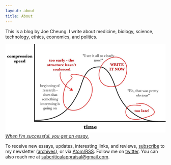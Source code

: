 ```yaml
---
layout: about
title: About
---
```


This is a blog by Joe Cheung. I write about medicine, biology, science, technology, ethics, economics, and politics.

![](/images/sistersarahwriting.jpeg)
[*When I'm successful, you get an essay.*](https://twitter.com/sarahdoingthing/status/877018612447313920)

To receive new essays, updates, interesting links, and reviews, [subscribe](https://subcriticalappraisal.substack.com) to my newsletter ([archives](/newsletters/)), or via [Atom/RSS](/feed.xml). Follow me on [twitter](https://twitter.com/SubCriticalA). You can also reach me at subcriticalappraisal@gmail.com.
